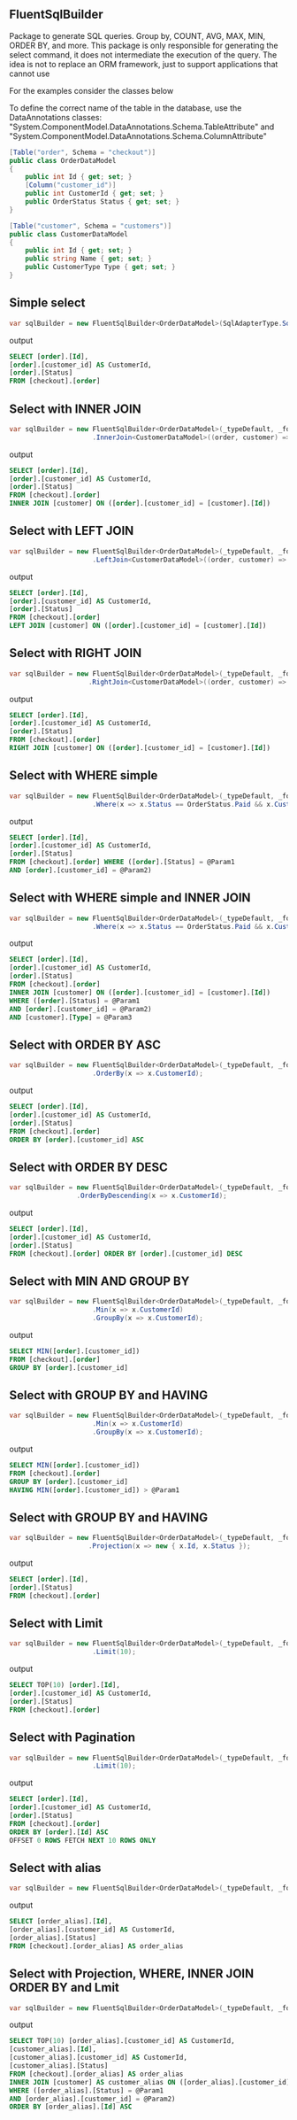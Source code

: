 ## FluentSqlBuilder

Package to generate SQL queries. Group by, COUNT, AVG, MAX, MIN, ORDER BY, and more.
This package is only responsible for generating the select command, it does not intermediate the execution of the query.
The idea is not to replace an ORM framework, just to support applications that cannot use

For the examples consider the classes below

To define the correct name of the table in the database, use the DataAnnotations classes: "System.ComponentModel.DataAnnotations.Schema.TableAttribute" and "System.ComponentModel.DataAnnotations.Schema.ColumnAttribute"

```csharp
[Table("order", Schema = "checkout")]
public class OrderDataModel
{
    public int Id { get; set; }
    [Column("customer_id")]
    public int CustomerId { get; set; }
    public OrderStatus Status { get; set; }
}

[Table("customer", Schema = "customers")]
public class CustomerDataModel
{
    public int Id { get; set; }
    public string Name { get; set; }
    public CustomerType Type { get; set; }
}
```

## Simple select
```csharp
var sqlBuilder = new FluentSqlBuilder<OrderDataModel>(SqlAdapterType.SqlServer2019, SqlBuilderFormatting.Indented);
```
output
~~~~sql
SELECT [order].[Id],
[order].[customer_id] AS CustomerId,
[order].[Status]
FROM [checkout].[order]
~~~~

## Select with INNER JOIN
```csharp
var sqlBuilder = new FluentSqlBuilder<OrderDataModel>(_typeDefault, _formattingDefault)
                     .InnerJoin<CustomerDataModel>((order, customer) => order.CustomerId == customer.Id);
```
output
~~~~sql
SELECT [order].[Id],
[order].[customer_id] AS CustomerId,
[order].[Status]
FROM [checkout].[order]
INNER JOIN [customer] ON ([order].[customer_id] = [customer].[Id])
~~~~

## Select with LEFT JOIN
```csharp
var sqlBuilder = new FluentSqlBuilder<OrderDataModel>(_typeDefault, _formattingDefault)
                     .LeftJoin<CustomerDataModel>((order, customer) => order.CustomerId == customer.Id);
```
output
~~~~sql
SELECT [order].[Id],
[order].[customer_id] AS CustomerId,
[order].[Status]
FROM [checkout].[order]
LEFT JOIN [customer] ON ([order].[customer_id] = [customer].[Id])
~~~~

## Select with RIGHT JOIN
```csharp
var sqlBuilder = new FluentSqlBuilder<OrderDataModel>(_typeDefault, _formattingDefault)
                    .RightJoin<CustomerDataModel>((order, customer) => order.CustomerId == customer.Id);
```
output
~~~~sql
SELECT [order].[Id],
[order].[customer_id] AS CustomerId,
[order].[Status]
FROM [checkout].[order]
RIGHT JOIN [customer] ON ([order].[customer_id] = [customer].[Id])
~~~~

## Select with WHERE simple
```csharp
var sqlBuilder = new FluentSqlBuilder<OrderDataModel>(_typeDefault, _formattingDefault)
                     .Where(x => x.Status == OrderStatus.Paid && x.CustomerId == 1);
```
output
~~~~sql
SELECT [order].[Id],
[order].[customer_id] AS CustomerId,
[order].[Status]
FROM [checkout].[order] WHERE ([order].[Status] = @Param1
AND [order].[customer_id] = @Param2)
~~~~

## Select with WHERE simple and INNER JOIN
```csharp
var sqlBuilder = new FluentSqlBuilder<OrderDataModel>(_typeDefault, _formattingDefault)
                     .Where(x => x.Status == OrderStatus.Paid && x.CustomerId == 1);
```
output
~~~~sql
SELECT [order].[Id],
[order].[customer_id] AS CustomerId,
[order].[Status]
FROM [checkout].[order]
INNER JOIN [customer] ON ([order].[customer_id] = [customer].[Id])
WHERE ([order].[Status] = @Param1
AND [order].[customer_id] = @Param2)
AND [customer].[Type] = @Param3
~~~~

## Select with ORDER BY ASC
```csharp
var sqlBuilder = new FluentSqlBuilder<OrderDataModel>(_typeDefault, _formattingDefault)
                     .OrderBy(x => x.CustomerId);
```
output
~~~~sql
SELECT [order].[Id],
[order].[customer_id] AS CustomerId,
[order].[Status]
FROM [checkout].[order]
ORDER BY [order].[customer_id] ASC
~~~~

## Select with ORDER BY DESC
```csharp
var sqlBuilder = new FluentSqlBuilder<OrderDataModel>(_typeDefault, _formattingDefault)
                 .OrderByDescending(x => x.CustomerId);
```
output
~~~~sql
SELECT [order].[Id],
[order].[customer_id] AS CustomerId,
[order].[Status]
FROM [checkout].[order] ORDER BY [order].[customer_id] DESC
~~~~

## Select with MIN AND GROUP BY
```csharp
var sqlBuilder = new FluentSqlBuilder<OrderDataModel>(_typeDefault, _formattingDefault)
                     .Min(x => x.CustomerId)
                     .GroupBy(x => x.CustomerId);
```
output
~~~~sql
SELECT MIN([order].[customer_id])
FROM [checkout].[order]
GROUP BY [order].[customer_id]
~~~~

## Select with GROUP BY and HAVING
```csharp
var sqlBuilder = new FluentSqlBuilder<OrderDataModel>(_typeDefault, _formattingDefault)
                     .Min(x => x.CustomerId)
                     .GroupBy(x => x.CustomerId);
```
output
~~~~sql
SELECT MIN([order].[customer_id])
FROM [checkout].[order]
GROUP BY [order].[customer_id]
HAVING MIN([order].[customer_id]) > @Param1
~~~~

## Select with GROUP BY and HAVING
```csharp
var sqlBuilder = new FluentSqlBuilder<OrderDataModel>(_typeDefault, _formattingDefault)
                    .Projection(x => new { x.Id, x.Status });
```
output
~~~~sql
SELECT [order].[Id],
[order].[Status]
FROM [checkout].[order]
~~~~

## Select with Limit
```csharp
var sqlBuilder = new FluentSqlBuilder<OrderDataModel>(_typeDefault, _formattingDefault)
                     .Limit(10);
```
output
~~~~sql
SELECT TOP(10) [order].[Id],
[order].[customer_id] AS CustomerId,
[order].[Status]
FROM [checkout].[order]
~~~~

## Select with Pagination
```csharp
var sqlBuilder = new FluentSqlBuilder<OrderDataModel>(_typeDefault, _formattingDefault)
                     .Limit(10);
```
output
~~~~sql
SELECT [order].[Id],
[order].[customer_id] AS CustomerId,
[order].[Status]
FROM [checkout].[order]
ORDER BY [order].[Id] ASC
OFFSET 0 ROWS FETCH NEXT 10 ROWS ONLY
~~~~

## Select with alias
```csharp
var sqlBuilder = new FluentSqlBuilder<OrderDataModel>(_typeDefault, _formattingDefault, "order_alias");
```
output
~~~~sql
SELECT [order_alias].[Id],
[order_alias].[customer_id] AS CustomerId,
[order_alias].[Status]
FROM [checkout].[order_alias] AS order_alias
~~~~

## Select with Projection, WHERE, INNER JOIN ORDER BY and Lmit
```csharp
var sqlBuilder = new FluentSqlBuilder<OrderDataModel>(_typeDefault, _formattingDefault, "order_alias");
```
output
~~~~sql
SELECT TOP(10) [order_alias].[customer_id] AS CustomerId,
[customer_alias].[Id],
[customer_alias].[customer_id] AS CustomerId,
[customer_alias].[Status]
FROM [checkout].[order_alias] AS order_alias
INNER JOIN [customer] AS customer_alias ON ([order_alias].[customer_id] = [customer_alias].[Id])
WHERE ([order_alias].[Status] = @Param1
AND [order_alias].[customer_id] = @Param2)
ORDER BY [order_alias].[Id] ASC
~~~~
